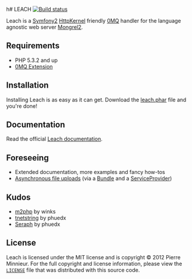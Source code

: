 h# LEACH [![Build status](https://secure.travis-ci.org/pminnieur/Leach.png)](http://travis-ci.org/pminnieur/Leach)

Leach is a [Symfony2][1] [HttpKernel][2] friendly [0MQ][3] handler for the language agnostic web server [Mongrel2][4].

## Requirements

* PHP 5.3.2 and up
* [0MQ Extension][5]

## Installation

Installing Leach is as easy as it can get. Download the [leach.phar][6] file and you're done!

## Documentation

Read the official [Leach documentation][7].

## Foreseeing

* Extended documentation, more examples and fancy how-tos
* [Asynchronous file uploads][8] (via a [Bundle][9] and a [ServiceProvider][10])

## Kudos

* [m2php][11] by winks
* [tnetstring][12] by phuedx
* [Seraph][13] by phuedx

## License

Leach is licensed under the MIT license and is copyright &copy; 2012 Pierre Minnieur. For the full copyright and license information, please view the [`LICENSE`][14] file that was distributed with this source code.

[1]: http://symfony.com/
[2]: https://github.com/symfony/HttpKernel
[3]: http://www.zeromq.org/
[4]: http://mongrel2.org/
[5]: http://pear.zero.mq/
[6]: http://leach.io/leach.phar
[7]: http://leach.readthedocs.org/
[8]: http://mongrel2.org/static/book-finalch6.html#x8-810005.5
[9]: http://symfony.com/doc/current/book/page_creation.html#page-creation-bundles
[10]: http://silex.sensiolabs.org/doc/providers.html
[11]: https://github.com/winks/m2php
[12]: https://github.com/phuedx/tnetstring
[13]: https://github.com/phuedx/seraph
[14]: https://raw.github.com/pminnieur/Leach/develop/LICENSE
